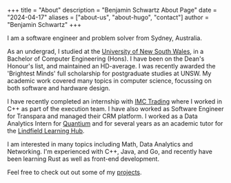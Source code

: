 +++
title = "About"
description = "Benjamin Schwartz About Page"
date = "2024-04-17"
aliases = ["about-us", "about-hugo", "contact"]
author = "Benjamin Schwartz"
+++

I am a software engineer and problem solver from Sydney, Australia.

As an undergrad, I studied at the [University of New South Wales](https://www.unsw.edu.au/), in a Bachelor of Computer Engineering (Hons). I have been on the Dean's Honour's list, and maintained an HD-average. I was recently awarded the 'Brightest Minds' full scholarship for postgraduate studies at UNSW. My academic work covered many topics in computer science, focussing on both software and hardware design.

I have recently completed an internship with [IMC Trading](https://www.imc.com/ap/) where I worked in C++ as part of the execution team. I have also worked as Software Engineer for Transpara and managed their CRM platform. I worked as a Data Analytics Intern for [Quantium](https://quantium.com/) and for several years as an academic tutor for the [Lindfield Learning Hub](https://www.lindfieldlearninghub.com.au/). 

I am interested in many topics including Math, Data Analytics and Networking. I'm experienced with C++, Java, and Go, and recently have been learning Rust as well as front-end development.

Feel free to check out out some of my [projects](/projects).

